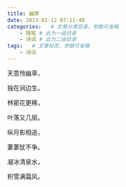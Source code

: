 ```yaml
---
title: 幽草
date: 2013-01-12 07:11:48
categories:   # 文章分类目录，参数可省略
    - 随笔 # 此为一级目录
    - 诗词 # 此为二级目录
tags:   # 文章标签，参数可省略
    - 诗词
---
```

天意怜幽草，

独在涧边生。

林密花更稀，

叶落又几层。

纵月影相追，

萋萋犹不争。

凝冰清泉水，

积雪满霜风。
